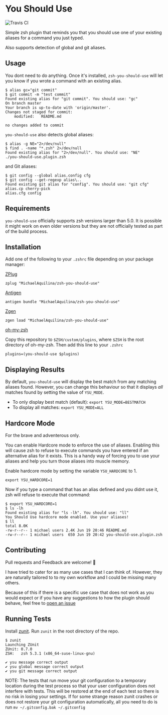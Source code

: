 You Should Use
==============

![Travis CI](https://travis-ci.org/MichaelAquilina/zsh-you-should-use.svg?branch=master)

Simple zsh plugin that reminds you that you should use one of your existing aliases for a command you just typed.

Also supports detection of global and git aliases.

Usage
-----

You dont need to do anything. Once it's installed, `zsh-you-should-use` will let you know if you wrote a
command with an existing alias.

```
$ alias gc="git commit"
$ git commit -m "test commit"
Found existing alias for "git commit". You should use: "gc"
On branch master
Your branch is up-to-date with 'origin/master'.
Changes not staged for commit:
	modified:   README.md

no changes added to commit
```

`you-should-use` also detects global aliases:

```
$ alias -g NE="2>/dev/null"
$ find . -name "*.zsh" 2>/dev/null
Found existing alias for "2>/dev/null". You should use: "NE"
./you-should-use.plugin.zsh
```

and Git aliases:

```
$ git config --global alias.config cfg
$ git config --get-regexp alias\..
Found existing git alias for "config". You should use: "git cfg"
alias.cp cherry-pick
alias.cfg config
```

Requirements
------------
`you-should-use` officially supports zsh versions larger than 5.0. It is possible it might work
on even older versions but they are not officially tested as part of the build process.

Installation
------------

Add one of the following to your `.zshrc` file depending on your package manager:

[ZPlug](https://github.com/zplug/zplug)
```
zplug "MichaelAquilina/zsh-you-should-use"
```

[Antigen](https://github.com/zsh-users/antigen)
```
antigen bundle "MichaelAquilina/zsh-you-should-use"
```

[Zgen](https://github.com/tarjoilija/zgen)
```
zgen load "MichaelAquilina/zsh-you-should-use"
```

[oh-my-zsh](https://github.com/robbyrussell/oh-my-zsh)

Copy this repository to `$ZSH/custom/plugins`, where `$ZSH` is the root directory of oh-my-zsh.  Then add this line to your `.zshrc`
```
plugins=(you-should-use $plugins)
```

Displaying Results
------------------

By default, `you-should-use` will display the best match from any matching aliases found.
However, you can change this behaviour so that it displays *all* matches found by setting the value of `YSU_MODE`.

* To only display best match (default): `export YSU_MODE=BESTMATCH`
* To display all matches: `export YSU_MODE=ALL`

Hardcore Mode
-------------

For the brave and adventerous only.

You can enable Hardcore mode to enforce the use of aliases. Enabling this will cause zsh to refuse to execute commands you
have entered if an alternative alias for it exists. This is a handy way of forcing you to use your aliases and help you
turn those aliases into muscle memory.

Enable hardcore mode by setting the variable `YSU_HARDCORE` to 1.

```
export YSU_HARDCORE=1
```

Now if you type a command that has an alias defined and you didnt use it, zsh will refuse to execute that command:

```
$ export YSU_HARDCORE=1
$ ls -lh
Found existing alias for "ls -lh". You should use: "ll"
You Should Use hardcore mode enabled. Use your aliases!
$ ll
total 8.0K
-rw-r--r-- 1 michael users 2.4K Jun 19 20:46 README.md
-rw-r--r-- 1 michael users  650 Jun 19 20:42 you-should-use.plugin.zsh
```

Contributing
------------

Pull requests and Feedback are welcome! :tada:

I have tried to cater for as many use cases that I can think of. However, they are naturally tailored to
to my own workflow and I could be missing many others.

Because of this if there is a specific use case that does not work as you would expect
or if you have any suggestions to how the plugin should behave, feel free to
[open an issue](https://github.com/MichaelAquilina/zsh-you-should-use/issues/new)


Running Tests
-------------

Install [zunit](https://zunit.xyz/). Run `zunit` in the root directory of the repo.

```
$ zunit
Launching ZUnit
ZUnit: 0.7.0
ZSH:   zsh 5.3.1 (x86_64-suse-linux-gnu)

✔ ysu message correct output
✔ ysu global message correct output
✔ ysu git message correct output
```

NOTE: The tests that run move your git configuration to a temporary location during
the test process so that your user configuration does not interfere with tests. This will
be restored at the end of each test so there is no risk in losing your settings. If for
some strange reason zunit crashes or does not restore your git configuration automatically,
all you need to do is run `mv ~/.gitconfig.bak ~/.gitconfig`
